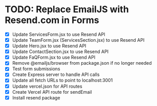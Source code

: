  # TODO: Replace EmailJS with Resend.com in Forms

- [x] Update ServicesForm.jsx to use Resend API
- [x] Update TeamForm.jsx (ServicesSection.jsx) to use Resend API
- [x] Update Hero.jsx to use Resend API
- [x] Update ContactSection.jsx to use Resend API
- [x] Update FaQForm.jsx to use Resend API
- [x] Remove @emailjs/browser from package.json if no longer needed
- [x] Test form submissions
- [x] Create Express server to handle API calls
- [x] Update all fetch URLs to point to localhost:3001
- [x] Update vercel.json for API routes
- [x] Create Vercel API route for sendEmail
- [x] Install resend package

